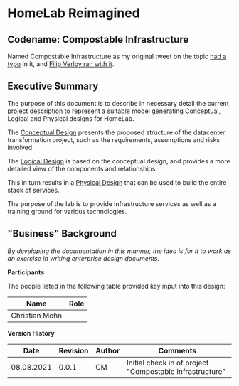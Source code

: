 # HomeLab Reimagined

## Codename: Compostable Infrastructure
Named Compostable Infrastructure as my original tweet on the topic [had a typo](https://twitter.com/h0bbel/status/1413047607090352129) in it, and [Filip Verloy ran with it](https://twitter.com/filipv/status/1413048628684414978).

## Executive Summary

The purpose of this document is to describe in necessary detail the current project description to represent a suitable model generating Conceptual, Logical and Physical designs for HomeLab.

The [Conceptual Design](Conceptual.md) presents the proposed structure of the datacenter transformation project, such as the requirements, assumptions and risks involved.

The [Logical Design](Logical.md) is based on the conceptual design, and provides a more detailed view of the components and relationships.

This in turn results in a [Physical Design](Physical.md) that can be used to build the entire stack of services.

The purpose of the lab is to provide infrastructure services as well as a training ground for various technologies.

## "Business" Background

*By developing the documentation in this manner, the idea is for it to work as an exercise in writing enterprise design documents.*



**Participants**

The people listed in the following table provided key input into this design:


|Name|Role|
|---|---|
|Christian Mohn||Owner|

**Version History**

|Date|Revision|Author|Comments|
|---|---|---|---|
|08.08.2021|0.0.1|CM|Initial check in of project "Compostable Infrastructure"
